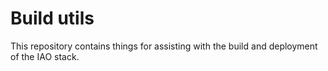 # Build utils

This repository contains things for assisting with the build and deployment of the IAO stack.